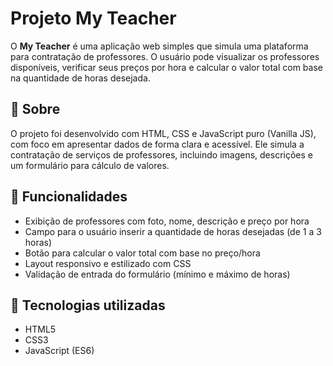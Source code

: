 # Projeto My Teacher

O **My Teacher** é uma aplicação web simples que simula uma plataforma para contratação de professores. O usuário pode visualizar os professores disponíveis, verificar seus preços por hora e calcular o valor total com base na quantidade de horas desejada.

## 📄 Sobre

O projeto foi desenvolvido com HTML, CSS e JavaScript puro (Vanilla JS), com foco em apresentar dados de forma clara e acessível. Ele simula a contratação de serviços de professores, incluindo imagens, descrições e um formulário para cálculo de valores.

## 🎯 Funcionalidades

- Exibição de professores com foto, nome, descrição e preço por hora
- Campo para o usuário inserir a quantidade de horas desejadas (de 1 a 3 horas)
- Botão para calcular o valor total com base no preço/hora
- Layout responsivo e estilizado com CSS
- Validação de entrada do formulário (mínimo e máximo de horas)

## 🧰 Tecnologias utilizadas

- HTML5
- CSS3
- JavaScript (ES6)
